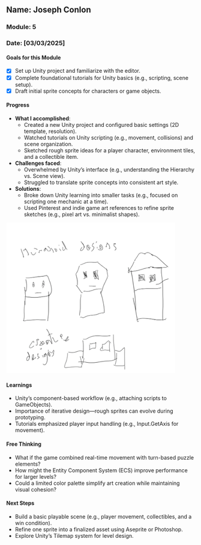 <!-- Markdown Docs: https://docs.github.com/en/get-started/writing-on-github/getting-started-with-writing-and-formatting-on-github/basic-writing-and-formatting-syntax -->
## Name: Joseph Conlon
### Module: 5

<!-- Repeat the below as needed-->
### Date: [03/03/2025]

#### Goals for this Module
- [x] Set up Unity project and familiarize with the editor.
- [x] Complete foundational tutorials for Unity basics (e.g., scripting, scene setup).
- [x] Draft initial sprite concepts for characters or game objects.

#### Progress
- **What I accomplished**:
  - Created a new Unity project and configured basic settings (2D template, resolution).
  - Watched tutorials on Unity scripting (e.g., movement, collisions) and scene organization.
  - Sketched rough sprite ideas for a player character, environment tiles, and a collectible item.
- **Challenges faced**:
  - Overwhelmed by Unity’s interface (e.g., understanding the Hierarchy vs. Scene view).
  - Struggled to translate sprite concepts into consistent art style.
- **Solutions**:
  - Broke down Unity learning into smaller tasks (e.g., focused on scripting one mechanic at a time).
  - Used Pinterest and indie game art references to refine sprite sketches (e.g., pixel art vs. minimalist shapes).

<img src="./assets/sprite-ideas-01.png" alt="Sprite concepts" width="450" />

#### Learnings
- Unity’s component-based workflow (e.g., attaching scripts to GameObjects).
- Importance of iterative design—rough sprites can evolve during prototyping.
- Tutorials emphasized player input handling (e.g., Input.GetAxis for movement).
  
#### Free Thinking
- What if the game combined real-time movement with turn-based puzzle elements?
- How might the Entity Component System (ECS) improve performance for larger levels?
- Could a limited color palette simplify art creation while maintaining visual cohesion?

#### Next Steps
- Build a basic playable scene (e.g., player movement, collectibles, and a win condition).
- Refine one sprite into a finalized asset using Aseprite or Photoshop.
- Explore Unity’s Tilemap system for level design.
